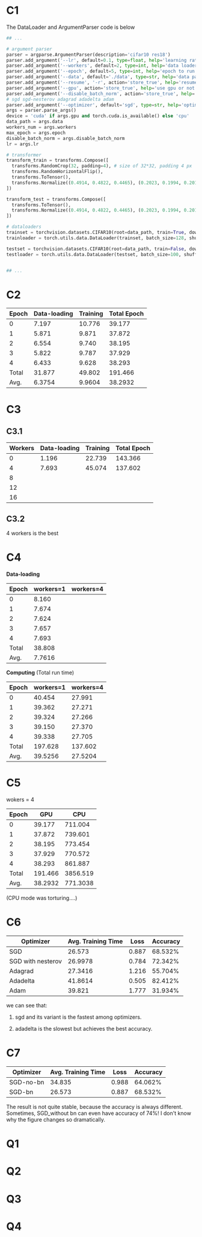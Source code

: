 # C1

The DataLoader and ArgumentParser code is below

```python
## ...

# argument parser
parser = argparse.ArgumentParser(description='cifar10 res18')
parser.add_argument('--lr', default=0.1, type=float, help='learning rate')
parser.add_argument('--workers', default=2, type=int, help='data loader workers number')
parser.add_argument('--epoch', default=5, type=int, help='epoch to run')
parser.add_argument('--data', default='./data', type=str, help='data path')
parser.add_argument('--resume', '-r', action='store_true', help='resume from checkpoint')
parser.add_argument('--gpu', action='store_true', help='use gpu or not')
parser.add_argument('--disable_batch_norm', action='store_true', help='use batch_norm or not')
# sgd sgd-nesterov adagrad adadelta adam
parser.add_argument('--optimizer', default='sgd', type=str, help='optimizer')
args = parser.parse_args()
device = 'cuda' if args.gpu and torch.cuda.is_available() else 'cpu'
data_path = args.data
workers_num = args.workers
max_epoch = args.epoch
disable_batch_norm = args.disable_batch_norm
lr = args.lr

# transformer
transform_train = transforms.Compose([
  transforms.RandomCrop(32, padding=4), # size of 32*32, padding 4 px
  transforms.RandomHorizontalFlip(),
  transforms.ToTensor(),
  transforms.Normalize((0.4914, 0.4822, 0.4465), (0.2023, 0.1994, 0.2010)),
])

transform_test = transforms.Compose([
  transforms.ToTensor(),
  transforms.Normalize((0.4914, 0.4822, 0.4465), (0.2023, 0.1994, 0.2010)),
])

# dataloaders
trainset = torchvision.datasets.CIFAR10(root=data_path, train=True, download=True, transform=transform_train)
trainloader = torch.utils.data.DataLoader(trainset, batch_size=128, shuffle=True, num_workers=workers_num)

testset = torchvision.datasets.CIFAR10(root=data_path, train=False, download=True, transform=transform_test)
testloader = torch.utils.data.DataLoader(testset, batch_size=100, shuffle=False, num_workers=workers_num)


## ...
```



# C2

| Epoch | Data-loading | Training | Total Epoch |
| ----- | ------------ | -------- | ----------- |
| 0     | 7.197        | 10.776   | 39.177      |
| 1     | 5.871        | 9.871    | 37.872      |
| 2     | 6.554        | 9.740    | 38.195      |
| 3     | 5.822        | 9.787    | 37.929      |
| 4     | 6.433        | 9.628    | 38.293      |
| Total | 31.877       | 49.802   | 191.466     |
| Avg.  | 6.3754       | 9.9604   | 38.2932     |



# C3

## C3.1

| Workers | Data-loading | Training | Total Epoch |
| ------- | ------------ | -------- | ----------- |
| 0       | 1.196        | 22.739   | 143.366     |
| 4       | 7.693        | 45.074   | 137.602     |
| 8       |              |          |             |
| 12      |              |          |             |
| 16      |              |          |             |

## C3.2

4 workers is the best



# C4

**Data-loading**

| Epoch | workers=1 | workers=4 |
| ----- | --------- | --------- |
| 0     | 8.160     |           |
| 1     | 7.674     |           |
| 2     | 7.624     |           |
| 3     | 7.657     |           |
| 4     | 7.693     |           |
| Total | 38.808    |           |
| Avg.  | 7.7616    |           |

**Computing** (Total run time)

| Epoch | workers=1 | workers=4 |
| ----- | --------- | --------- |
| 0     | 40.454    | 27.991    |
| 1     | 39.362    | 27.271    |
| 2     | 39.324    | 27.266    |
| 3     | 39.150    | 27.370    |
| 4     | 39.338    | 27.705    |
| Total | 197.628   | 137.602   |
| Avg.  | 39.5256   | 27.5204   |



# C5

wokers = 4

| Epoch | GPU     | CPU      |
| ----- | ------- | -------- |
| 0     | 39.177  | 711.004  |
| 1     | 37.872  | 739.601  |
| 2     | 38.195  | 773.454  |
| 3     | 37.929  | 770.572  |
| 4     | 38.293  | 861.887  |
| Total | 191.466 | 3856.519 |
| Avg.  | 38.2932 | 771.3038 |

(CPU mode was torturing....)



# C6

| Optimizer         | Avg. Training Time | Loss  | Accuracy |
| ----------------- | ------------------ | ----- | -------- |
| SGD               | 26.573             | 0.887 | 68.532%  |
| SGD with nesterov | 26.9978            | 0.784 | 72.342%  |
| Adagrad           | 27.3416            | 1.216 | 55.704%  |
| Adadelta          | 41.8614            | 0.505 | 82.412%  |
| Adam              | 39.821             | 1.777 | 31.934%  |

we can see that:

1) sgd and its variant is the fastest among optimizers.

2) adadelta is the slowest but achieves the best accuracy.



# C7

| Optimizer | Avg. Training Time | Loss  | Accuracy |
| --------- | ------------------ | ----- | -------- |
| SGD-no-bn | 34.835             | 0.988 | 64.062%  |
| SGD-bn    | 26.573             | 0.887 | 68.532%  |

The result is not quite stable, because the accuracy is always different. Sometimes, SGD_without bn can even have accuracy of 74%! I don't know why the figure changes so dramatically.



# Q1

# Q2

# Q3

# Q4

